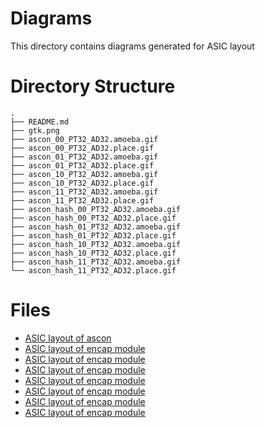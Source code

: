 # Diagrams
This directory contains diagrams generated for ASIC layout

# Directory Structure
```
.
├── README.md
├── gtk.png
├── ascon_00_PT32_AD32.amoeba.gif
├── ascon_00_PT32_AD32.place.gif
├── ascon_01_PT32_AD32.amoeba.gif
├── ascon_01_PT32_AD32.place.gif
├── ascon_10_PT32_AD32.amoeba.gif
├── ascon_10_PT32_AD32.place.gif
├── ascon_11_PT32_AD32.amoeba.gif
├── ascon_11_PT32_AD32.place.gif
├── ascon_hash_00_PT32_AD32.amoeba.gif
├── ascon_hash_00_PT32_AD32.place.gif
├── ascon_hash_01_PT32_AD32.amoeba.gif
├── ascon_hash_01_PT32_AD32.place.gif
├── ascon_hash_10_PT32_AD32.amoeba.gif
├── ascon_hash_10_PT32_AD32.place.gif
├── ascon_hash_11_PT32_AD32.amoeba.gif
└── ascon_hash_11_PT32_AD32.place.gif
```

# Files
* [ASIC layout of ascon](./ascon_00_PT32_AD32.place.gif)
* [ASIC layout of encap module](./ascon_01_PT32_AD32.place.gif)
* [ASIC layout of encap module](./ascon_10_PT32_AD32.place.gif)
* [ASIC layout of encap module](./ascon_11_PT32_AD32.place.gif)
* [ASIC layout of encap module](./ascon_hash_00_PT32_AD32.place.gif)
* [ASIC layout of encap module](./ascon_hash_01_PT32_AD32.place.gif)
* [ASIC layout of encap module](./ascon_hash_10_PT32_AD32.place.gif)
* [ASIC layout of encap module](./ascon_hash_11_PT32_AD32.place.gif)


